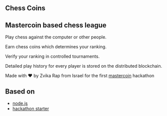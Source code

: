 Chess Coins
-----------

## Mastercoin based chess league

Play chess against the computer or other people.

Earn chess coins which determines your ranking.

Verify your ranking in controlled tournaments.

Detailed play history for every player is stored on the distributed blockchain.

Made with ♥ by Zvika Rap from Israel for the first [mastercoin](http://www.mastercoin.org) hackathon

## Based on

- [node.js](http://node.js)
- [hackathon starter](https://github.com/sahat/hackathon-starter)
